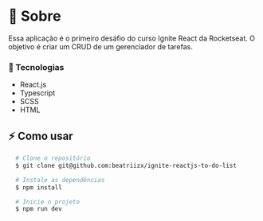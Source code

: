 
# 📖 Sobre

Essa aplicação é o primeiro desáfio do curso Ignite React da Rocketseat. O objetivo é criar um CRUD de um gerenciador de tarefas.

### 🚀 Tecnologias

- React.js
- Typescript
- SCSS
- HTML

## :zap: Como usar

```bash
  # Clone o repositório
  $ git clone git@github.com:beatriizx/ignite-reactjs-to-do-list 

  # Instale as dependências
  $ npm install

  # Inicie o projeto
  $ npm run dev
 ```
<p align="center">	

